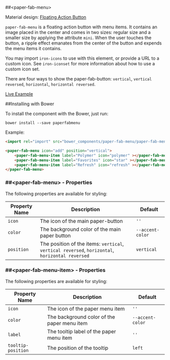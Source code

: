 
##&lt;paper-fab-menu&gt;

Material design: [Floating Action Button](https://www.google.com/design/spec/components/buttons-floating-action-button.html)

`paper-fab-menu` is a floating action button with menu items. It contains an image placed in the center and
comes in two sizes: regular size and a smaller size by applying the attribute `mini`. When
the user touches the button, a ripple effect emanates from the center of the button and expends the menu items it contains.

You may import `iron-icons` to use with this element, or provide a URL to a custom icon.
See `iron-iconset` for more information about how to use a custom icon set.

There are four ways to show the paper-fab-button: `vertical`, `vertical reversed`, `horizontal`, `horizontal reversed`.

[Live Example](http://spacee.xyz/paper-fab-menu/demo.html)

##Installing with Bower

To install the component with the Bower, just run: 

`bower install --save paperfabmenu`

Example:

```html
<import rel="import" src="bower_components/paper-fab-menu/paper-fab-menu.html" />

<paper-fab-menu icon="add" position="vertical">
	<paper-fab-menu-item label="Polymer" icon="polymer" ></paper-fab-menu-item>
	<paper-fab-menu-item label="Favorites" icon="star" ></paper-fab-menu-item>
	<paper-fab-menu-item label="Refresh" icon="refresh" ></paper-fab-menu-item>
</paper-fab-menu>
```

### ##&lt;paper-fab-menu&gt; - Properties

The following properties are available for styling:

| Property Name | Description | Default |
| --- | --- | --- |
| `icon` | The icon of the main paper-button | `''` |
| `color` | The background color of the main paper button | `--accent-color` |
| `position` | The position of the items: `vertical`, `vertical reversed`, `horizontal`, `horizontal reversed` | `vertical` |

### ##&lt;paper-fab-menu-item&gt; - Properties

The following properties are available for styling:

| Property Name | Description | Default |
| --- | --- | --- |
| `icon` | The icon of the paper menu item | `''` |
| `color` | The background color of the paper menu item | `--accent-color` |
| `label` | The tooltip label of the paper menu item | `''` |
| `tooltip-position` | The position of the tooltip | `left` |


